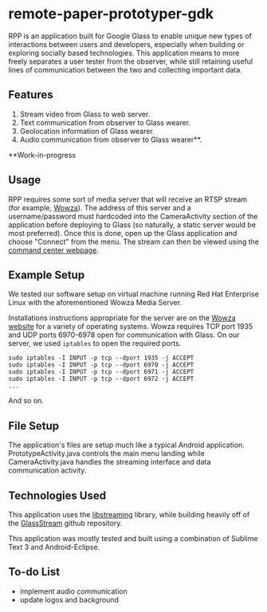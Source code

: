 remote-paper-prototyper-gdk
==========

RPP is an application built for Google Glass to enable unique new types of interactions between users and developers, especially when building or exploring socially based technologies. This application means to more freely separates a user tester from the observer, while still retaining useful lines of communication between the two and collecting important data.

## Features
1. Stream video from Glass to web server.
2. Text communication from observer to Glass wearer.
3. Geolocation information of Glass wearer.
4. Audio communication from observer to Glass wearer**.

**Work-in-progress

## Usage
RPP requires some sort of media server that will receive an RTSP stream (for example, [Wowza](http://www.wowza.com/)). The address of this server and a username/password must hardcoded into the CameraActivity section of the application before deploying to Glass (so naturally, a static server would be most preferred). Once this is done, open up the Glass application and choose "Connect" from the menu. The stream can then be viewed using the [command center webpage](https://github.com/NUDelta/remote-paper-prototyper-web).

## Example Setup
We tested our software setup on virtual machine running Red Hat Enterprise Linux with the aforementioned Wowza Media Server.

Installations instructions appropriate for the server are on the [Wowza website](http://www.wowza.com/) for a variety of operating systems. Wowza requires TCP port 1935 and UDP ports 6970-6978 open for communication with Glass. On our server, we used `iptables` to open the required ports.

````
sudo iptables -I INPUT -p tcp --dport 1935 -j ACCEPT
sudo iptables -I INPUT -p tcp --dport 6970 -j ACCEPT
sudo iptables -I INPUT -p tcp --dport 6971 -j ACCEPT
sudo iptables -I INPUT -p tcp --dport 6972 -j ACCEPT
...
````
And so on.

## File Setup
The application's files are setup much like a typical Android application. PrototypeActivity.java controls the main menu landing while CameraActivity.java handles the streaming interface and data communication activity.

## Technologies Used
This application uses the [libstreaming](https://github.com/fyhertz/libstreaming) library, while building heavily off of the [GlassStream](https://github.com/andermaco/GlassStream) github repository.

This application was mostly tested and built using a combination of Sublime Text 3 and Android-Eclipse.

## To-do List
* implement audio communication
* update logos and background

